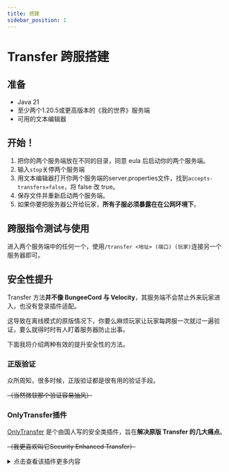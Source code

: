 ```yaml
---
title: 搭建
sidebar_position: 1
---
```

# Transfer 跨服搭建
## 准备
- Java 21
- 至少两个1.20.5或更高版本的《我的世界》服务端
- 可用的文本编辑器

## 开始！

1. 把你的两个服务端放在不同的目录，同意 eula 后启动你的两个服务端。
2. 输入`stop`关停两个服务端
3. 用文本编辑器打开你两个服务端的server.properties文件，找到`accepts-transfers=false`，将 false 改 true。
4. 保存文件并重新启动两个服务端。
5. 如果你要把服务器公开给玩家，**所有子服必须暴露在在公网环境下**。

## 跨服指令测试与使用

进入两个服务端中的任何一个，使用`/transfer <地址> (端口) (玩家)`连接另一个服务器即可。

## 安全性提升

Transfer 方法**并不像 BungeeCord 与 Velocity**，其服务端不会禁止外来玩家进入，也没有登录插件适配。

这导致在离线模式的原版情况下，你要么麻烦玩家让玩家每跨服一次就过一遍验证，要么就得时时有人盯着服务器防止出事。

下面我将介绍两种有效的提升安全性的方法。

### 正版验证

众所周知，很多时候，正版验证都是很有用的验证手段。

~~（当然微软那个验证容易抽风）~~

### OnlyTransfer插件

[OnlyTransfer](https://bilibili.com/opus/1062419036109799429) 是个由国人写的安全类插件，旨在**解决原版 Transfer 的几大痛点**。

~~（我更喜欢叫它Security Enhanced Transfer）~~

<details>
<summary>点击查看该插件更多内容</summary>
<p>
  
#### 插件版本要求及配置方法

需要 Spigot/Paper 1.21.4

可能是 Spigot/Paper 没有提供 Transfer 有关的 API，使得这个插件使用 NMS 实现导致目前只有1.21.4版本。

从[这里](https://enanetdisk.pages.dev/?file=%2Fdisk%2FMinecraftPlugins%2FOnlyTransfer.jar)下载插件，扔进所有子服的插件文件夹。

下面这是该插件的配置文件：

```text
# 是否允许通过服务器列表直接进入服务器
# 如果为true，则该服务器被允许直接通过客户端进入而非transfer（个人补充）
# 如果不是主城或者登录服，不建议打开该选项，否则安全性降低（个人补充）
allow-server-list: false

# 跨服传送的令牌，两台服务器必须配置相同的令牌
# 类似于 Velocity 的`forward.secret`（个人补充）
# 但貌似只有被传送的对象服务器才会检查这个（个人补充）
transfer-token: "114514191981"

# 允许的服务器IP和端口
# 不在该列表里的服务器不被允许跳转（个人补充）
# 如果是公共服务器，请确保所有子服均暴露在公网下（个人补充）
allowed-servers:
  - "127.0.0.1:25565"
```

#### 该插件与 Velocity 的 Transfer 支持兼容问题

经过测试，并不完全兼容：

单端在添加了 Velocity 为允许的服务器后，虽然 Velocity 没有密钥，但可以进入 Velocity 并来到 Velocity 下的子服。

但是，Velocity 下的子服安装了这个插件后，没法使用指令跳转到其他同样有这个插件的单端。而在两端均不使用这个插件的时候正常。

这意味着一些边缘应用场景下这个插件会失效，该问题已有人反馈给作者。
</p>
</details>
